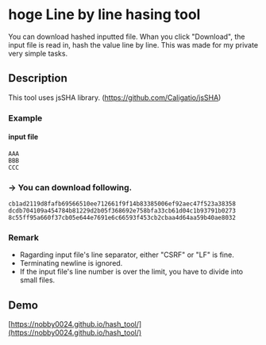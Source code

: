 hoge Line by line hasing tool
====
You can download hashed inputted file.
Whan you click "Download", the input file is read in, hash the value line by line.
This was made for my private very simple tasks.

## Description
This tool uses jsSHA library. (https://github.com/Caligatio/jsSHA)

### Example
#### input file
```
AAA 
BBB
CCC 
```
### -> You can download following.
```
cb1ad2119d8fafb69566510ee712661f9f14b83385006ef92aec47f523a38358
dcdb704109a454784b81229d2b05f368692e758bfa33cb61d04c1b93791b0273
8c55ff95a660f37cb05e644e7691e6c66593f453cb2cbaa4d64aa59b40ae8032
```
### Remark
* Ragarding input file's line separator, either "CSRF" or "LF" is fine.
* Terminating newline is ignored.
* If the input file's line number is over the limit, you have to divide into small files.

## Demo
[https://nobby0024.github.io/hash_tool/](https://nobby0024.github.io/hash_tool/)

